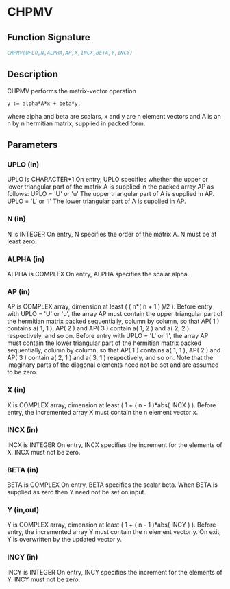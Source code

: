 # CHPMV

## Function Signature

```fortran
CHPMV(UPLO,N,ALPHA,AP,X,INCX,BETA,Y,INCY)
```

## Description


 CHPMV  performs the matrix-vector operation

    y := alpha*A*x + beta*y,

 where alpha and beta are scalars, x and y are n element vectors and
 A is an n by n hermitian matrix, supplied in packed form.

## Parameters

### UPLO (in)

UPLO is CHARACTER*1 On entry, UPLO specifies whether the upper or lower triangular part of the matrix A is supplied in the packed array AP as follows: UPLO = 'U' or 'u' The upper triangular part of A is supplied in AP. UPLO = 'L' or 'l' The lower triangular part of A is supplied in AP.

### N (in)

N is INTEGER On entry, N specifies the order of the matrix A. N must be at least zero.

### ALPHA (in)

ALPHA is COMPLEX On entry, ALPHA specifies the scalar alpha.

### AP (in)

AP is COMPLEX array, dimension at least ( ( n*( n + 1 ) )/2 ). Before entry with UPLO = 'U' or 'u', the array AP must contain the upper triangular part of the hermitian matrix packed sequentially, column by column, so that AP( 1 ) contains a( 1, 1 ), AP( 2 ) and AP( 3 ) contain a( 1, 2 ) and a( 2, 2 ) respectively, and so on. Before entry with UPLO = 'L' or 'l', the array AP must contain the lower triangular part of the hermitian matrix packed sequentially, column by column, so that AP( 1 ) contains a( 1, 1 ), AP( 2 ) and AP( 3 ) contain a( 2, 1 ) and a( 3, 1 ) respectively, and so on. Note that the imaginary parts of the diagonal elements need not be set and are assumed to be zero.

### X (in)

X is COMPLEX array, dimension at least ( 1 + ( n - 1 )*abs( INCX ) ). Before entry, the incremented array X must contain the n element vector x.

### INCX (in)

INCX is INTEGER On entry, INCX specifies the increment for the elements of X. INCX must not be zero.

### BETA (in)

BETA is COMPLEX On entry, BETA specifies the scalar beta. When BETA is supplied as zero then Y need not be set on input.

### Y (in,out)

Y is COMPLEX array, dimension at least ( 1 + ( n - 1 )*abs( INCY ) ). Before entry, the incremented array Y must contain the n element vector y. On exit, Y is overwritten by the updated vector y.

### INCY (in)

INCY is INTEGER On entry, INCY specifies the increment for the elements of Y. INCY must not be zero.

